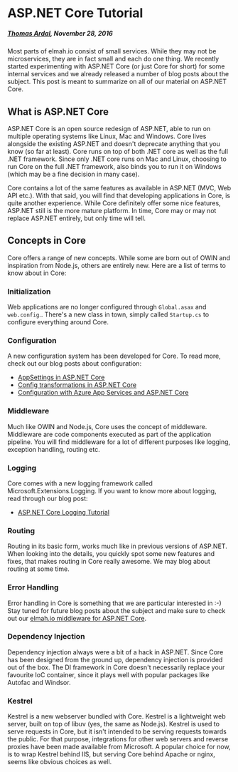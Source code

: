 # ASP.NET Core Tutorial##### [Thomas Ardal](http://elmah.io/about/), November 28, 2016Most parts of elmah.io consist of small services. While they may not be microservices, they are in fact small and each do one thing. We recently started experimenting with ASP.NET Core (or just Core for short) for some internal services and we already released a number of blog posts about the subject. This post is meant to summarize on all of our material on ASP.NET Core.## What is ASP.NET CoreASP.NET Core is an open source redesign of ASP.NET, able to run on multiple operating systems like Linux, Mac and Windows. Core lives alongside the existing ASP.NET and doesn't deprecate anything that you know (so far at least). Core runs on top of both .NET core as well as the full .NET framework. Since only .NET core runs on Mac and Linux, choosing to run Core on the full .NET framework, also binds you to run it on Windows (which may be a fine decision in many case).Core contains a lot of the same features as available in ASP.NET (MVC, Web API etc.). With that said, you will find that developing applications in Core, is quite another experience. While Core definitely offer some nice features, ASP.NET still is the more mature platform. In time, Core may or may not replace ASP.NET entirely, but only time will tell.## Concepts in CoreCore offers a range of new concepts. While some are born out of OWIN and inspiration from Node.js, others are entirely new. Here are a list of terms to know about in Core:### InitializationWeb applications are no longer configured through `Global.asax` and `web.config`.. There's a new class in town, simply called `Startup.cs` to configure everything around Core.### ConfigurationA new configuration system has been developed for Core. To read more, check out our blog posts about configuration:- [AppSettings in ASP.NET Core](appsettings-in-aspnetcore.md)
- [Config transformations in ASP.NET Core](config-transformations-in-aspnetcore.md)
- [Configuration with Azure App Services and ASP.NET Core](configuration-with-azure-app-services-and-aspnetcore,md)

### Middleware

Much like OWIN and Node.js, Core uses the concept of middleware. Middleware are code components executed as part of the application pipeline. You will find middleware for a lot of different purposes like logging, exception handling, routing etc.

### Logging

Core comes with a new logging framework called Microsoft.Extensions.Logging. If you want to know more about logging, read through our blog post:

- [ASP.NET Core Logging Tutorial](aspnetcore-logging-tutorial.md)

### Routing

Routing in its basic form, works much like in previous versions of ASP.NET. When looking into the details, you quickly spot some new features and fixes, that makes routing in Core really awesome. We may blog about routing at some time.

### Error Handling

Error handling in Core is something that we are particular interested in :-) Stay tuned for future blog posts about the subject and make sure to check out our [elmah.io middleware for ASP.NET Core](http://docs.elmah.io/logging-to-elmah-io-from-aspnet-core/).

### Dependency Injection

Dependency injection always were a bit of a hack in ASP.NET. Since Core has been designed from the ground up, dependency injection is provided out of the box. The DI framework in Core doesn't necessarily replace your favourite IoC container, since it plays well with popular packages like Autofac and Windsor.

### Kestrel

Kestrel is a new webserver bundled with Core. Kestrel is a lightweight web server, built on top of libuv (yes, the same as Node.js). Kestrel is used to serve requests in Core, but it isn't intended to be serving requests towards the public. For that purpose, integrations for other web servers and reverse proxies have been made available from Microsoft. A popular choice for now, is to wrap Kestrel behind IIS, but serving Core behind Apache or nginx, seems like obvious choices as well.